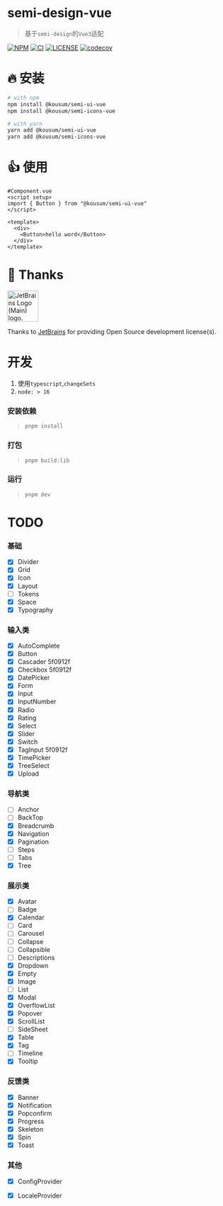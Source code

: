 # semi-design-vue

> 基于`semi-design`的`Vue3`适配

[![NPM][npm-badge]][npm-url] [![CI][ci-badge]][ci-url] [![LICENSE][license-badge]][license-url] [![codecov](https://codecov.io/gh/rashagu/semi-design-vue/branch/master/graph/badge.svg?token=MOL39F8RO4)](https://codecov.io/gh/rashagu/semi-design-vue)


[npm-badge]: https://img.shields.io/npm/v/@kousum/semi-ui-vue.svg
[npm-url]: https://www.npmjs.com/package/@kousum/semi-ui-vue

[license-badge]: https://img.shields.io/npm/l/@kousum/semi-ui-vue
[license-url]: https://github.com/rashagu/semi-design-vue/blob/dev/LICENSE

[ci-badge]: https://github.com/rashagu/semi-design-vue/workflows/test/badge.svg?branch=master&event=push
[ci-url]: https://github.com/rashagu/semi-design-vue/actions?query=branch%3Adev+event%3Apush



# 🔥 安装

```sh
# with npm
npm install @kousum/semi-ui-vue
npm install @kousum/semi-icons-vue

# with yarn
yarn add @kousum/semi-ui-vue
yarn add @kousum/semi-icons-vue

```

# 👍 使用

```vue
#Component.vue
<script setup>
import { Button } from "@kousum/semi-ui-vue"
</script>

<template>
  <div>
    <Button>hello word</Button>
  </div>
</template>
```


# 💖 Thanks

<div>
<a href="https://jb.gg/OpenSourceSupport" style="color:inherit"><img style="width: 70px;" src="https://resources.jetbrains.com/storage/products/company/brand/logos/jb_beam.svg" alt="JetBrains Logo (Main) logo."></a>
</div>

Thanks to [JetBrains](https://jb.gg/OpenSourceSupport) for providing Open Source development license(s).



# 开发
1. 使用`typescript`,`changeSets`
2. `node: > 16`


### 安装依赖
> `pnpm install`

### 打包
> `pnpm build:lib`

### 运行
> `pnpm dev`



# TODO

### 基础

- [x] Divider
- [x] Grid
- [x] Icon
- [x] Layout
- [ ] Tokens
- [x] Space
- [x] Typography

### 输入类

- [x] AutoComplete
- [x] Button
- [x] Cascader 5f0912f
- [x] Checkbox 5f0912f
- [x] DatePicker
- [x] Form
- [x] Input
- [x] InputNumber
- [x] Radio
- [x] Rating
- [x] Select
- [x] Slider
- [x] Switch
- [x] TagInput 5f0912f
- [x] TimePicker
- [x] TreeSelect
- [x] Upload

### 导航类

- [ ] Anchor
- [ ] BackTop
- [x] Breadcrumb
- [x] Navigation
- [x] Pagination
- [ ] Steps
- [ ] Tabs
- [x] Tree

### 展示类

- [x] Avatar
- [ ] Badge
- [x] Calendar
- [ ] Card
- [ ] Carousel
- [ ] Collapse
- [ ] Collapsible
- [ ] Descriptions
- [x] Dropdown
- [x] Empty
- [x] Image
- [ ] List
- [x] Modal
- [x] OverflowList
- [x] Popover
- [x] ScrollList
- [ ] SideSheet
- [x] Table
- [x] Tag
- [ ] Timeline
- [x] Tooltip

### 反馈类

- [x] Banner
- [x] Notification
- [x] Popconfirm
- [x] Progress
- [x] Skeleton
- [x] Spin
- [x] Toast

### 其他

- [x] ConfigProvider
- [x] LocaleProvider




